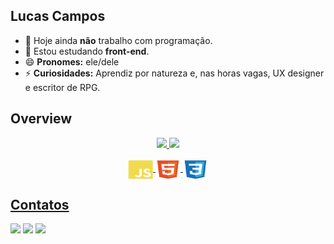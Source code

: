 ## Lucas Campos

- 🔭 Hoje ainda <b>não</b> trabalho com programação.
- 🌱 Estou estudando <b>front-end</b>.
- 😄 <b>Pronomes:</b> ele/dele
- ⚡ <b>Curiosidades:</b> Aprendiz por natureza e, nas horas vagas, UX designer e escritor de RPG.

## Overview

<div align="center">
  <a href="https://github.com/luscverse">
  <img height="180em" src="https://github-readme-stats.vercel.app/api?username=luscverse&show_icons=true&theme=light&include_all_commits=true&count_private=true"/>
  <img height="180em" src="https://github-readme-stats.vercel.app/api/top-langs/?username=luscverse&layout=compact&langs_count=7&theme=light"/>
</div>
  
<div style="display: inline_block" align="center"><br>
  <img align="center" alt="Lusc-Js" height="30" width="40" src="https://raw.githubusercontent.com/devicons/devicon/master/icons/javascript/javascript-plain.svg">
  <img align="center" alt="Lusc-HTML" height="30" width="40" src="https://raw.githubusercontent.com/devicons/devicon/master/icons/html5/html5-original.svg">
  <img align="center" alt="Lusc-CSS" height="30" width="40" src="https://raw.githubusercontent.com/devicons/devicon/master/icons/css3/css3-original.svg">
  </div>
  
  ## Contatos
  
  <div> 
    <a href="https://instagram.com/luscverse" target="_blank"><img src="https://img.shields.io/badge/-Instagram-%23E4405F?style=for-the-badge&logo=instagram&logoColor=white" target="_blank"></a>
   <a href = "mailto:lucas_ffcampos@hotmail.com"><img src="https://img.shields.io/badge/-Gmail-%23333?style=for-the-badge&logo=gmail&logoColor=white" target="_blank"></a>
  <a href="https://www.linkedin.com/in/lucas-campos-90a587169" target="_blank"><img src="https://img.shields.io/badge/-LinkedIn-%230077B5?style=for-the-badge&logo=linkedin&logoColor=white" target="_blank"></a> 
 
</div>
